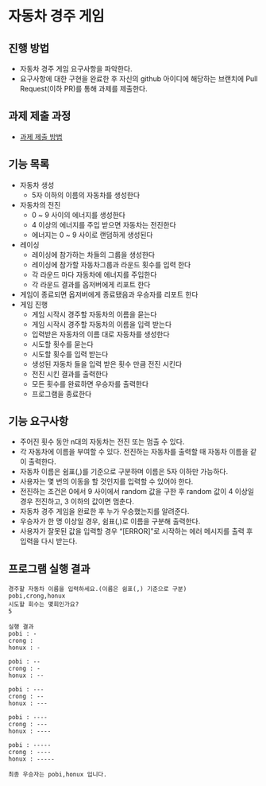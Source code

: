 # 자동차 경주 게임
## 진행 방법
* 자동차 경주 게임 요구사항을 파악한다.
* 요구사항에 대한 구현을 완료한 후 자신의 github 아이디에 해당하는 브랜치에 Pull Request(이하 PR)를 통해 과제를 제출한다.

## 과제 제출 과정
* [과제 제출 방법](https://github.com/next-step/nextstep-docs/tree/master/precourse)

## 기능 목록

- 자동차 생성
  - 5자 이하의 이름의 자동차를 생성한다
- 자동차의 전진
  - 0 ~ 9 사이의 에너지를 생성한다
  - 4 이상의 에너지를 주입 받으면 자동차는 전진한다
  - 에너지는 0 ~ 9 사이로 랜덤하게 생성된다
- 레이싱
  - 레이싱에 참가하는 차들의 그룹을 생성한다
  - 레이싱에 참가할 자동차그룹과 라운드 횟수를 입력 한다
  - 각 라운드 마다 자동차에 에너지를 주입한다
  - 각 라운드 결과를 옵저버에게 리포트 한다
- 게임이 종료되면 옵저버에게 종료됐음과 우승자를 리포트 한다
- 게임 진행
  - 게임 시작시 경주할 자동차의 이름을 묻는다
  - 게임 시작시 경주할 자동차의 이름을 입력 받는다
  - 입력받은 자동차의 이름 대로 자동차를 생성한다
  - 시도할 횟수를 묻는다
  - 시도할 횟수를 입력 받는다
  - 생성된 자동차 들을 입력 받은 횟수 만큼 전진 시킨다
  - 전진 시킨 결과를 출력한다
  - 모든 횟수를 완료하면 우승자를 출력한다
  - 프로그램을 종료한다

## 기능 요구사항

- 주어진 횟수 동안 n대의 자동차는 전진 또는 멈출 수 있다.
- 각 자동차에 이름을 부여할 수 있다. 전진하는 자동차를 출력할 때 자동차 이름을 같이 출력한다.
- 자동차 이름은 쉼표(,)를 기준으로 구분하며 이름은 5자 이하만 가능하다.
- 사용자는 몇 번의 이동을 할 것인지를 입력할 수 있어야 한다.
- 전진하는 조건은 0에서 9 사이에서 random 값을 구한 후 random 값이 4 이상일 경우 전진하고, 3 이하의 값이면 멈춘다.
- 자동차 경주 게임을 완료한 후 누가 우승했는지를 알려준다.
- 우승자가 한 명 이상일 경우, 쉼표(,)로 이름을 구분해 출력한다.
- 사용자가 잘못된 값을 입력할 경우 “[ERROR]”로 시작하는 에러 메시지를 출력 후 입력을 다시 받는다.

## 프로그램 실행 결과

```
경주할 자동차 이름을 입력하세요.(이름은 쉼표(,) 기준으로 구분)
pobi,crong,honux
시도할 회수는 몇회인가요?
5

실행 결과
pobi : -
crong : 
honux : -

pobi : --
crong : -
honux : --

pobi : ---
crong : --
honux : ---

pobi : ----
crong : ---
honux : ----

pobi : -----
crong : ----
honux : -----

최종 우승자는 pobi,honux 입니다.
```
